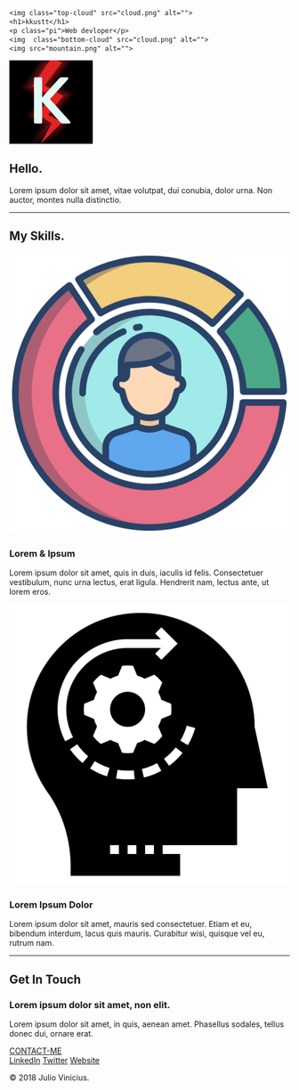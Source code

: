 <!DOCTYPE html>
<html lang="en" dir="ltr">

<head>
  <meta charset="utf-8">
  <title>My site</title>
  <link rel="stylesheet" href="style.css">
  <link rel="icon" href="cloud.ico">
  <link href="https://fonts.googleapis.com/css2?family=Mountains+of+Christmas&family=Reggae+One&display=swap" rel="stylesheet">
</head>

<body>
  <div class="container1">

    <img class="top-cloud" src="cloud.png" alt="">
    <h1>kkustt</h1>
    <p class="pi">Web devloper</p>
    <img  class="bottom-cloud" src="cloud.png" alt="">
    <img src="mountain.png" alt="">
  </div>
  <div class="container2">
    <div class="profile">
      <img class="fuck" src="Fucking logo.png" alt="">
      <h2>Hello.</h2>
      <p>Lorem ipsum dolor sit amet, vitae volutpat, dui conubia, dolor urna. Non auctor, montes nulla distinctio.</p>
    </div>
    <hr>
    <div class="skills">
      <h2>My Skills.</h2>
      <div class="skill-row">
        <img class="skillzera" src="skill.png" alt="">
        <h3 class="">Lorem & Ipsum</h3>
        <p class="ol">Lorem ipsum dolor sit amet, quis in duis, iaculis id felis. Consectetuer vestibulum, nunc urna lectus, erat ligula. Hendrerit nam, lectus ante, ut lorem eros.</p>
      </div>
      <div class="skill-row">
        <img class="logica" src="logica.png" alt="">
        <h3>Lorem Ipsum Dolor</h3>
        <p class="ul">Lorem ipsum dolor sit amet, mauris sed consectetuer. Etiam et eu, bibendum interdum, lacus quis mauris. Curabitur wisi, quisque vel eu, rutrum nam.</p>
      </div>
    </div>
    <hr>
    <div class="contact-me">
      <h2>Get In Touch</h2>
      <h3>Lorem ipsum dolor sit amet, non elit.</h3>
      <p>Lorem ipsum dolor sit amet, in quis, aenean amet. Phasellus sodales, tellus donec dui, ornare erat.</p>
      <a class="btn" href="mailto:umgarotoemeio@outlook.com">CONTACT-ME</a>
    </div>
  </div>


  <div class="container3">
    <a class="footer-link" href="https://www.linkedin.com/">LinkedIn</a>
    <a class="footer-link" href="https://twitter.com/">Twitter</a>
    <a class="footer-link" href="https://www.appbrewery.co/">Website</a>
    <p class="copyright">© 2018 Julio Vinicius.</p>
  </div>


</body>

</html>
